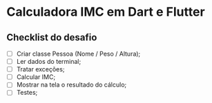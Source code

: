 # Calculadora IMC em Dart e Flutter

## Checklist do desafio

- [ ] Criar classe Pessoa (Nome / Peso / Altura);
- [ ] Ler dados do terminal;
- [ ] Tratar exceções;
- [ ] Calcular IMC;
- [ ] Mostrar na tela o resultado do cálculo;
- [ ] Testes;
